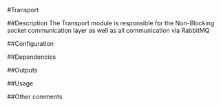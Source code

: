 #Transport

##Description
The Transport module is responsible for the Non-Blocking socket communication layer as well as all communication via RabbitMQ

##Configuration

##Dependencies

##Outputs

##Usage

##Other comments
